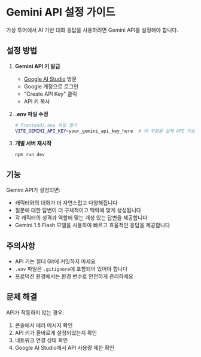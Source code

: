 # Gemini API 설정 가이드

가상 투어에서 AI 기반 대화 응답을 사용하려면 Gemini API를 설정해야 합니다.

## 설정 방법

1. **Gemini API 키 발급**
   - [Google AI Studio](https://aistudio.google.com/app/apikey) 방문
   - Google 계정으로 로그인
   - "Create API Key" 클릭
   - API 키 복사

2. **.env 파일 수정**
   ```bash
   # frontend/.env 파일 열기
   VITE_GEMINI_API_KEY=your_gemini_api_key_here  # 이 부분을 실제 API 키로 교체
   ```

3. **개발 서버 재시작**
   ```bash
   npm run dev
   ```

## 기능

Gemini API가 설정되면:
- 캐릭터와의 대화가 더 자연스럽고 다양해집니다
- 질문에 대한 답변이 더 구체적이고 맥락에 맞게 생성됩니다
- 각 캐릭터의 성격과 역할에 맞는 개성 있는 답변을 제공합니다
- Gemini 1.5 Flash 모델을 사용하여 빠르고 효율적인 응답을 제공합니다

## 주의사항

- API 키는 절대 Git에 커밋하지 마세요
- `.env` 파일은 `.gitignore`에 포함되어 있어야 합니다
- 프로덕션 환경에서는 환경 변수로 안전하게 관리하세요

## 문제 해결

API가 작동하지 않는 경우:
1. 콘솔에서 에러 메시지 확인
2. API 키가 올바르게 설정되었는지 확인
3. 네트워크 연결 상태 확인
4. Google AI Studio에서 API 사용량 제한 확인